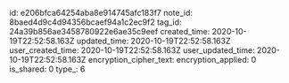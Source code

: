 id: e206bfca64254aba8e914745afc183f7
note_id: 8baed4d9c4d94356bcaef94a1c2ec9f2
tag_id: 24a39b856ae3458780922e6ae35c9eef
created_time: 2020-10-19T22:52:58.163Z
updated_time: 2020-10-19T22:52:58.163Z
user_created_time: 2020-10-19T22:52:58.163Z
user_updated_time: 2020-10-19T22:52:58.163Z
encryption_cipher_text: 
encryption_applied: 0
is_shared: 0
type_: 6